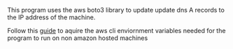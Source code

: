 This program uses the aws boto3 library to update update dns A records to the IP address of the machine.

Follow this [guide](https://docs.aws.amazon.com/cli/v1/userguide/cli-configure-envvars.html) to aquire the aws cli enviornment variables needed for the program to run on non amazon hosted machines
